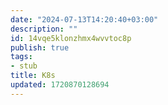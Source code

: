 ```yaml
---
date: "2024-07-13T14:20:40+03:00"
description: ""
id: 14vqe5klonzhmx4wvvtoc8p
publish: true
tags:
- stub
title: K8s
updated: 1720870128694
---
```

